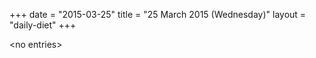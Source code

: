+++
date = "2015-03-25"
title = "25 March 2015 (Wednesday)"
layout = "daily-diet"
+++


\<no entries\>

